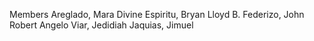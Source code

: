 Members
Areglado, Mara Divine
Espiritu, Bryan Lloyd B.
Federizo, John Robert Angelo
Viar, Jedidiah
Jaquias, Jimuel